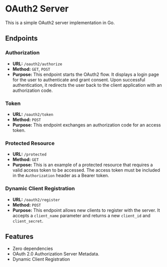 # OAuth2 Server

This is a simple OAuth2 server implementation in Go.

## Endpoints

### Authorization

- **URL:** `/oauth2/authorize`
- **Method:** `GET`, `POST`
- **Purpose:** This endpoint starts the OAuth2 flow. It displays a login page for the user to authenticate and grant consent. Upon successful authentication, it redirects the user back to the client application with an authorization code.

### Token

- **URL:** `/oauth2/token`
- **Method:** `POST`
- **Purpose:** This endpoint exchanges an authorization code for an access token.

### Protected Resource

- **URL:** `/protected`
- **Method:** `GET`
- **Purpose:** This is an example of a protected resource that requires a valid access token to be accessed. The access token must be included in the `Authorization` header as a Bearer token.

### Dynamic Client Registration

- **URL:** `/oauth2/register`
- **Method:** `POST`
- **Purpose:** This endpoint allows new clients to register with the server. It accepts a `client_name` parameter and returns a new `client_id` and `client_secret`.


## Features

- Zero dependencies
- OAuth 2.0 Authorization Server Metadata.
- Dynamic Client Registration

